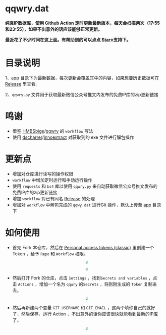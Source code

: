 # qqwry.dat
**纯真IP数据库，使用 Github Action 定时更新最新版本，每天会扫描两次（17:55和23:55），如果不出意外的话应该能够正常更新。**

**最近花了不少时间在这上面。有帮助到的可以点点 [Star⭐](https://github.com/FW27623/qqwry#stargazers)支持下。**

# 目录说明
 1、[app](https://github.com/FW27623/qqwry/tree/main/app) 目录下为最新数据，每次更新会覆盖其中的内容，如果想要历史数据可在 [Release](https://github.com/FW27623/qqwry/releases) 里查看。

 2、`qqwry.py` 文件用于获取最新微信公众号推文内发布的免费IP库的zip更新链接  

# 鸣谢
-  借鉴 [HMBSbige](https://github.com/HMBSbige)/[qqwry](https://github.com/HMBSbige/qqwry) 的 `workflow` 写法
-  使用 [dscharrer](https://github.com/dscharrer)/[innoextract](https://github.com/dscharrer/innoextract) 对获取到的 exe 文件进行解包操作

# 更新点

- 增加对仓库进行读写的操作权限
- `workflow` 中增加定时运行和手动运行操作
- 使用 `requests` 和 `bs4` 库以使用 `qqwry.py` 来自动获取微信公众号推文发布的免费IP库的zip更新链接
- 增加 `workflow` 对已有同名 [Release](https://github.com/FW27623/qqwry/releases) 的处理
- 增加对 `workflow` 中解包完成的 `qqwy.dat` 进行Git 操作，默认上传至 [app](https://github.com/FW27623/qqwry/tree/main/app) 目录下

# 如何使用

- 首先 Fork 本仓库，然后在 [Personal access tokens (classic)](https://github.com/settings/tokens) 里创建一个 Token ，给予 `Repo` 和 `Workflow` 权限。

  <p align=center><img src="https://pic.1016.site/file/77bfb30076803ef0487a4.png" style="zoom:50%;" /></p>

  <p align=center><img src="https://pic.1016.site/file/47e907c05535b078d36c6.png" style="zoom:50%;" /></p>

- 然后打开 Fork 的仓库，点击 `Settings` ，找到`Secrets and variables` ，点击 `Actions` ，增加一个名为 `qqwry` 的`Secrets` ，将刚刚生成的 `Token` 复制进去。

  <p align=center><img src="https://pic.1016.site/file/950cf56dd4cf8fe773721.png" style="zoom:50%;" /></p>

- 然后再新建两个变量 `GIT_USERNAME` 和 `GIT_EMAIL`  ，这两个填你自己的就好了，然后保存，运行 Action ，不出意外的话你应该很快就能看到最新的IP库了。

  <p align=center><img src="https://pic.1016.site/file/e4011db8b992a5da6a28b.png" style="zoom:50%;" /></p>
